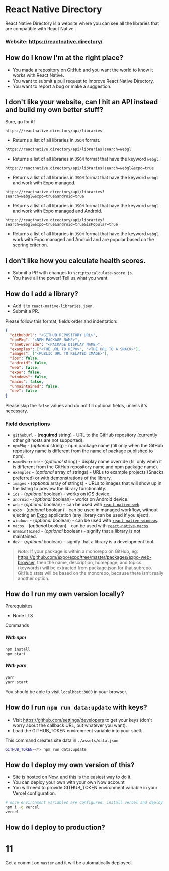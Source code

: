 # React Native Directory

React Native Directory is a website where you can see all the libraries that are compatible with React Native.

### Website: https://reactnative.directory/

## How do I know I'm at the right place?

- You made a repository on GitHub and you want the world to know it works with React Native.
- You want to submit a pull request to improve React Native Directory.
- You want to report a bug or make a suggestion.

## I don't like your website, can I hit an API instead and build my own better stuff?

Sure, go for it!

`https://reactnative.directory/api/libraries`

- Returns a list of all libraries in `JSON` format.

`https://reactnative.directory/api/libraries?search=webgl`

- Returns a list of all libraries in `JSON` format that have the keyword `webgl`.

`https://reactnative.directory/api/libraries?search=webgl&expo=true`

- Returns a list of all libraries in `JSON` format that have the keyword `webgl` and work with Expo managed.

`https://reactnative.directory/api/libraries?search=webgl&expo=true&android=true`

- Returns a list of all libraries in `JSON` format that have the keyword `webgl` and work with Expo managed and Android.

`https://reactnative.directory/api/libraries?search=webgl&expo=true&android=true&isPopular=true`

- Returns a list of all libraries in `JSON` format that have the keyword `webgl`, work with Expo managed and Android and are popular based on the scoring criterion.

## I don't like how you calculate health scores.

- Submit a PR with changes to `scripts/calculate-score.js`.
- You have all the power! Tell us what you want.

## How do I add a library?

- Add it to `react-native-libraries.json`.
- Submit a PR.

Please follow this format, fields order and indentation:

```json
{
  "githubUrl": "<GITHUB REPOSITORY URL>",
  "npmPkg": "<NPM PACKAGE NAME>",
  "nameOverride": "<PACKAGE DISPLAY NAME>",
  "examples": ["<THE URL TO REPO>", "<THE URL TO A SNACK>"],
  "images": ["<PUBLIC URL TO RELATED IMAGE>"],
  "ios": false,
  "android": false,
  "web": false,
  "expo": false,
  "windows": false,
  "macos": false,
  "unmaintained": false,
  "dev": false
}
```

Please skip the `false` values and do not fill optional fields, unless it's necessary.

### Field descriptions

- `githubUrl` - (**required** string) - URL to the GitHub repository (currently other git hosts are not supported).
- `npmPkg` - (_optional_ string) - npm package name (fill only when the GitHub repository name is different from the name of package published to npm).
- `nameOverride` - (_optional_ string) - display name override (fill only when it is different from the GitHub repository name and npm package name).
- `examples` - (_optional_ array of strings) - URLs to example projects (Snacks preferred) or with demonstrations of the library.
- `images` - (_optional_ array of strings) - URLs to images that will show up in the listing to preview the library functionality.
- `ios` - (_optional_ boolean) - works on iOS device.
- `android` - (_optional_ boolean) - works on Android device.
- `web` - (_optional_ boolean) - can be used with [`react-native-web`](https://github.com/necolas/react-native-web).
- `expo` - (_optional_ boolean) - can be used in managed workflow, without ejecting an [Expo](https://github.com/expo/expo) application (any library can be used if you eject).
- `windows` - (_optional_ boolean) - can be used with [`react-native-windows`](https://github.com/microsoft/react-native-windows).
- `macos` - (_optional_ boolean) - can be used with [`react-native-macos`](https://github.com/microsoft/react-native-macos).
- `unmaintained` - (_optional_ boolean) - signify that a library is not maintained.
- `dev` - (_optional_ boolean) - signify that a library is a development tool.

> _Note:_ If your package is within a monorepo on GitHub, eg: https://github.com/expo/expo/tree/master/packages/expo-web-browser, then the name, description, homepage, and topics (keywords) will be extracted from package.json for that subrepo. GitHub stats will be based on the monorepo, because there isn't really another option.

## How do I run my own version locally?

Prerequisites

- Node LTS

Commands

##### With npm

```sh
npm install
npm start
```

##### With yarn

```sh
yarn
yarn start
```

You should be able to visit `localhost:3000` in your browser.

## How do I run `npm run data:update` with keys?

- Visit https://github.com/settings/developers to get your keys (don't worry about the callback URL, put whatever you want).
- Load the GITHUB_TOKEN environment variable into your shell.

This command creates site data in `./assets/data.json`

```sh
GITHUB_TOKEN=<*> npm run data:update
```

## How do I deploy my own version of this?

- Site is hosted on Now, and this is the easiest way to do it.
- You can deploy your own with your own Now account
- You will need to provide GITHUB_TOKEN environment variable in your Vercel configuration.

```sh
# once environment variables are configured, install vercel and deploy
npm i -g vercel
vercel
```

## How do I deploy to production?
# 11
Get a commit on `master` and it will be automatically deployed.
